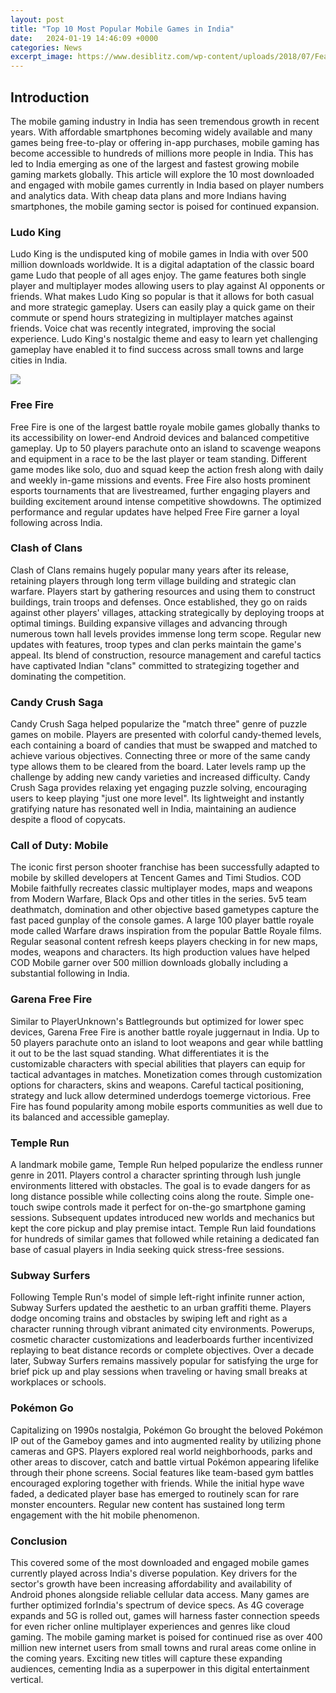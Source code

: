 ```yaml
---
layout: post
title: "Top 10 Most Popular Mobile Games in India"
date:   2024-01-19 14:46:09 +0000
categories: News
excerpt_image: https://www.desiblitz.com/wp-content/uploads/2018/07/Featured-Image-Mobile-Games.jpg
---
```

## Introduction

The mobile gaming industry in India has seen tremendous growth in recent years. With affordable smartphones becoming widely available and many games being free-to-play or offering in-app purchases, mobile gaming has become accessible to hundreds of millions more people in India. This has led to India emerging as one of the largest and fastest growing mobile gaming markets globally. This article will explore the 10 most downloaded and engaged with mobile games currently in India based on player numbers and analytics data. With cheap data plans and more Indians having smartphones, the mobile gaming sector is poised for continued expansion.

### Ludo King 

Ludo King is the undisputed king of mobile games in India with over 500 million downloads worldwide. It is a digital adaptation of the classic board game Ludo that people of all ages enjoy. The game features both single player and multiplayer modes allowing users to play against AI opponents or friends. What makes Ludo King so popular is that it allows for both casual and more strategic gameplay. Users can easily play a quick game on their commute or spend hours strategizing in multiplayer matches against friends. Voice chat was recently integrated, improving the social experience. Ludo King's nostalgic theme and easy to learn yet challenging gameplay have enabled it to find success across small towns and large cities in India.


![](https://www.desiblitz.com/wp-content/uploads/2018/07/Featured-Image-Mobile-Games.jpg)
### Free Fire 

Free Fire is one of the largest battle royale mobile games globally thanks to its accessibility on lower-end Android devices and balanced competitive gameplay. Up to 50 players parachute onto an island to scavenge weapons and equipment in a race to be the last player or team standing. Different game modes like solo, duo and squad keep the action fresh along with daily and weekly in-game missions and events. Free Fire also hosts prominent esports tournaments that are livestreamed, further engaging players and building excitement around intense competitive showdowns. The optimized performance and regular updates have helped Free Fire garner a loyal following across India.

### Clash of Clans

Clash of Clans remains hugely popular many years after its release, retaining players through long term village building and strategic clan warfare. Players start by gathering resources and using them to construct buildings, train troops and defenses. Once established, they go on raids against other players' villages, attacking strategically by deploying troops at optimal timings. Building expansive villages and advancing through numerous town hall levels provides immense long term scope. Regular new updates with features, troop types and clan perks maintain the game's appeal. Its blend of construction, resource management and careful tactics have captivated Indian "clans" committed to strategizing together and dominating the competition.

### Candy Crush Saga

Candy Crush Saga helped popularize the "match three" genre of puzzle games on mobile. Players are presented with colorful candy-themed levels, each containing a board of candies that must be swapped and matched to achieve various objectives. Connecting three or more of the same candy type allows them to be cleared from the board. Later levels ramp up the challenge by adding new candy varieties and increased difficulty. Candy Crush Saga provides relaxing yet engaging puzzle solving, encouraging users to keep playing "just one more level". Its lightweight and instantly gratifying nature has resonated well in India, maintaining an audience despite a flood of copycats.

### Call of Duty: Mobile

The iconic first person shooter franchise has been successfully adapted to mobile by skilled developers at Tencent Games and Timi Studios. COD Mobile faithfully recreates classic multiplayer modes, maps and weapons from Modern Warfare, Black Ops and other titles in the series. 5v5 team deathmatch, domination and other objective based gametypes capture the fast paced gunplay of the console games. A large 100 player battle royale mode called Warfare draws inspiration from the popular Battle Royale films. Regular seasonal content refresh keeps players checking in for new maps, modes, weapons and characters. Its high production values have helped COD Mobile garner over 500 million downloads globally including a substantial following in India.

### Garena Free Fire 

Similar to PlayerUnknown's Battlegrounds but optimized for lower spec devices, Garena Free Fire is another battle royale juggernaut in India. Up to 50 players parachute onto an island to loot weapons and gear while battling it out to be the last squad standing. What differentiates it is the customizable characters with special abilities that players can equip for tactical advantages in matches. Monetization comes through customization options for characters, skins and weapons. Careful tactical positioning, strategy and luck allow determined underdogs toemerge victorious. Free Fire has found popularity among mobile esports communities as well due to its balanced and accessible gameplay.

### Temple Run

A landmark mobile game, Temple Run helped popularize the endless runner genre in 2011. Players control a character sprinting through lush jungle environments littered with obstacles. The goal is to evade dangers for as long distance possible while collecting coins along the route. Simple one-touch swipe controls made it perfect for on-the-go smartphone gaming sessions. Subsequent updates introduced new worlds and mechanics but kept the core pickup and play premise intact. Temple Run laid foundations for hundreds of similar games that followed while retaining a dedicated fan base of casual players in India seeking quick stress-free sessions.

### Subway Surfers

Following Temple Run's model of simple left-right infinite runner action, Subway Surfers updated the aesthetic to an urban graffiti theme. Players dodge oncoming trains and obstacles by swiping left and right as a character running through vibrant animated city environments. Powerups, cosmetic character customizations and leaderboards further incentivized replaying to beat distance records or complete objectives. Over a decade later, Subway Surfers remains massively popular for satisfying the urge for brief pick up and play sessions when traveling or having small breaks at workplaces or schools.

### Pokémon Go

Capitalizing on 1990s nostalgia, Pokémon Go brought the beloved Pokémon IP out of the Gameboy games and into augmented reality by utilizing phone cameras and GPS. Players explored real world neighborhoods, parks and other areas to discover, catch and battle virtual Pokémon appearing lifelike through their phone screens. Social features like team-based gym battles encouraged exploring together with friends. While the initial hype wave faded, a dedicated player base has emerged to routinely scan for rare monster encounters. Regular new content has sustained long term engagement with the hit mobile phenomenon. 

### Conclusion 

This covered some of the most downloaded and engaged mobile games currently played across India's diverse population. Key drivers for the sector's growth have been increasing affordability and availability of Android phones alongside reliable cellular data access. Many games are further optimized forIndia's spectrum of device specs. As 4G coverage expands and 5G is rolled out, games will harness faster connection speeds for even richer online multiplayer experiences and genres like cloud gaming. The mobile gaming market is poised for continued rise as over 400 million new internet users from small towns and rural areas come online in the coming years. Exciting new titles will capture these expanding audiences, cementing India as a superpower in this digital entertainment vertical.
